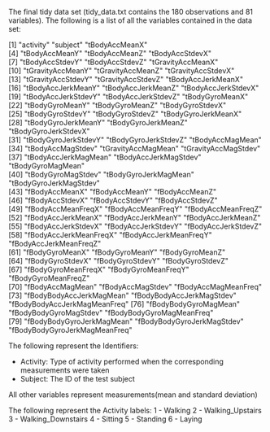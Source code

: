  
 The final tidy data set (tidy_data.txt contains the 180 observations and 81 variables).
 The following is a list of all the variables contained in the data set: 
 
 [1] "activity"                     "subject"                      "tBodyAccMeanX"               
 [4] "tBodyAccMeanY"                "tBodyAccMeanZ"                "tBodyAccStdevX"              
 [7] "tBodyAccStdevY"               "tBodyAccStdevZ"               "tGravityAccMeanX"            
[10] "tGravityAccMeanY"             "tGravityAccMeanZ"             "tGravityAccStdevX"           
[13] "tGravityAccStdevY"            "tGravityAccStdevZ"            "tBodyAccJerkMeanX"           
[16] "tBodyAccJerkMeanY"            "tBodyAccJerkMeanZ"            "tBodyAccJerkStdevX"          
[19] "tBodyAccJerkStdevY"           "tBodyAccJerkStdevZ"           "tBodyGyroMeanX"              
[22] "tBodyGyroMeanY"               "tBodyGyroMeanZ"               "tBodyGyroStdevX"             
[25] "tBodyGyroStdevY"              "tBodyGyroStdevZ"              "tBodyGyroJerkMeanX"          
[28] "tBodyGyroJerkMeanY"           "tBodyGyroJerkMeanZ"           "tBodyGyroJerkStdevX"         
[31] "tBodyGyroJerkStdevY"          "tBodyGyroJerkStdevZ"          "tBodyAccMagMean"             
[34] "tBodyAccMagStdev"             "tGravityAccMagMean"           "tGravityAccMagStdev"         
[37] "tBodyAccJerkMagMean"          "tBodyAccJerkMagStdev"         "tBodyGyroMagMean"            
[40] "tBodyGyroMagStdev"            "tBodyGyroJerkMagMean"         "tBodyGyroJerkMagStdev"       
[43] "fBodyAccMeanX"                "fBodyAccMeanY"                "fBodyAccMeanZ"               
[46] "fBodyAccStdevX"               "fBodyAccStdevY"               "fBodyAccStdevZ"              
[49] "fBodyAccMeanFreqX"            "fBodyAccMeanFreqY"            "fBodyAccMeanFreqZ"           
[52] "fBodyAccJerkMeanX"            "fBodyAccJerkMeanY"            "fBodyAccJerkMeanZ"           
[55] "fBodyAccJerkStdevX"           "fBodyAccJerkStdevY"           "fBodyAccJerkStdevZ"          
[58] "fBodyAccJerkMeanFreqX"        "fBodyAccJerkMeanFreqY"        "fBodyAccJerkMeanFreqZ"       
[61] "fBodyGyroMeanX"               "fBodyGyroMeanY"               "fBodyGyroMeanZ"              
[64] "fBodyGyroStdevX"              "fBodyGyroStdevY"              "fBodyGyroStdevZ"             
[67] "fBodyGyroMeanFreqX"           "fBodyGyroMeanFreqY"           "fBodyGyroMeanFreqZ"          
[70] "fBodyAccMagMean"              "fBodyAccMagStdev"             "fBodyAccMagMeanFreq"         
[73] "fBodyBodyAccJerkMagMean"      "fBodyBodyAccJerkMagStdev"     "fBodyBodyAccJerkMagMeanFreq" 
[76] "fBodyBodyGyroMagMean"         "fBodyBodyGyroMagStdev"        "fBodyBodyGyroMagMeanFreq"    
[79] "fBodyBodyGyroJerkMagMean"     "fBodyBodyGyroJerkMagStdev"    "fBodyBodyGyroJerkMagMeanFreq"


The following represent the Identifiers:
- Activity: Type of activity performed when the corresponding measurements were taken
- Subject: The ID of the test subject

All other variables represent measurements(mean and standard deviation)

The following represent the Activity labels:
1 - Walking
2 - Walking_Upstairs
3 - Walking_Downstairs
4 - Sitting
5 - Standing 
6 - Laying



